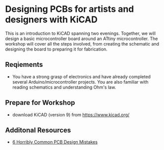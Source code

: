 # Designing PCBs for artists and designers with KiCAD

This is an introduction to KiCAD spanning two evenings. Together, we will design a basic microcontroller board around an ATtiny microcontroller. The workshop will cover all the steps involved, from creating the schematic and designing the board to preparing it for fabrication.

## Reqiements
- You have a strong grasp of electronics and have already completed several Arduino/microcontroller projects. You are also familiar with reading schematics and understanding Ohm's law.

## Prepare for Workshop
- download KiCAD (version 9) from https://www.kicad.org/

## Additonal Resources
- [6 Horribly Common PCB Design Mistakes](https://www.youtube.com/watch?v=Z9nycymUd-I)
